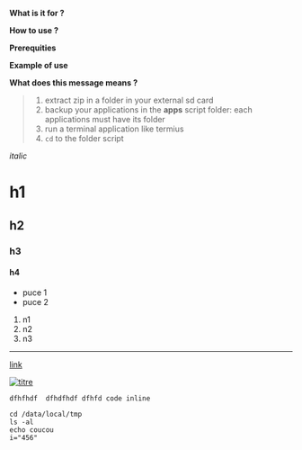 **What is it for ?**


**How to use ?**

**Prerequities**

**Example of use**

**What does this message means ?**

>1. extract zip in a folder in your external sd card
>1. backup your applications in the **apps** script folder: each applications must have its folder
>2. run a terminal application like termius
>3. `cd` to the folder script

*italic*
# h1
## h2
### h3
#### h4

- puce 1
- puce 2

1. n1
1. n2
1. n3

------------

[link](http:///www.google.fr "link")

[![titre](https://www.pngall.com/wp-content/uploads/2016/04/Free.png "titre")](https://www.pngall.com/wp-content/uploads/2016/04/Free.png "titre")

`dfhfhdf 
dfhdfhdf
dfhfd code inline`

```shell
cd /data/local/tmp
ls -al
echo coucou
i="456"
```

